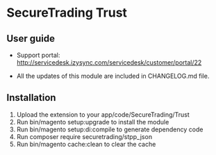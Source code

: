 # SecureTrading Trust

## User guide

- Support portal:  http://servicedesk.izysync.com/servicedesk/customer/portal/22

- All the updates of this module are included in CHANGELOG.md file.

## Installation
1. Upload the extension to your app/code/SecureTrading/Trust
2. Run bin/magento setup:upgrade to install the module
3. Run bin/magento setup:di:compile to generate dependency code
4. Run composer require securetrading/stpp_json
5. Run bin/magento cache:clean to clear the cache